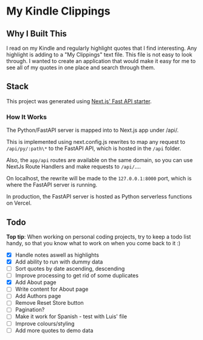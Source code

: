 # My Kindle Clippings

## Why I Built This

I read on my Kindle and regularly highlight quotes that I find interesting. Any highlight is adding to a "My Clippings" text file. This file is not easy to look through. I wanted to create an application that would make it easy for me to see all of my quotes in one place and search through them.

## Stack

This project was generated using [Next.js' Fast API starter](https://vercel.com/templates/next.js/nextjs-fastapi-starter).

### How It Works

The Python/FastAPI server is mapped into to Next.js app under /api/.

This is implemented using next.config.js rewrites to map any request to `/api/py/:path\*` to the FastAPI API, which is hosted in the `/api` folder.

Also, the `app/api` routes are available on the same domain, so you can use NextJs Route Handlers and make requests to `/api/`....

On localhost, the rewrite will be made to the `127.0.0.1:8000` port, which is where the FastAPI server is running.

In production, the FastAPI server is hosted as Python serverless functions on Vercel.

## Todo

**Top tip**: When working on personal coding projects, try to keep a todo list handy, so that you know what to work on when you come back to it :)

- [x] Handle notes aswell as highlights
- [x] Add ability to run with dummy data
- [ ] Sort quotes by date ascending, descending
- [ ] Improve processing to get rid of some duplicates
- [x] Add About page
- [ ] Write content for About page
- [ ] Add Authors page
- [ ] Remove Reset Store button
- [ ] Pagination?
- [ ] Make it work for Spanish - test with Luis' file
- [ ] Improve colours/styling
- [ ] Add more quotes to demo data
